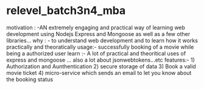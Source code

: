 # relevel_batch3n4_mba
motivation : -AN extremely engaging and practical way of learning web development using Nodejs Express and Mongoose as well as a few other libraries...
why : - to understand web development and to learn how it works practically and theoratically
usage:- successfully booking of a movie while being a authorized user
learn :- A lot of practical and theoritical uses of express and mongoose ... also a lot about jsonwebtokens...etc
features:- 1) Authorization and Aunthentication
2) secure storage of data
3) Book a valid movie ticket 
4) micro-service which sends an email to let you know about the booking status
